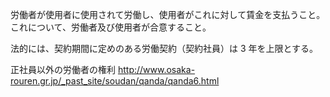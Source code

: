 労働者が使用者に使用されて労働し、使用者がこれに対して賃金を支払うこと。
これについて、労働者及び使用者が合意すること。

法的には、契約期間に定めのある労働契約（契約社員）は 3 年を上限とする。

正社員以外の労働者の権利
http://www.osaka-rouren.gr.jp/_past_site/soudan/qanda/qanda6.html
